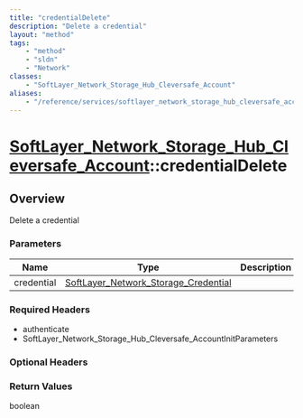 ```yaml
---
title: "credentialDelete"
description: "Delete a credential"
layout: "method"
tags:
    - "method"
    - "sldn"
    - "Network"
classes:
    - "SoftLayer_Network_Storage_Hub_Cleversafe_Account"
aliases:
    - "/reference/services/softlayer_network_storage_hub_cleversafe_account/credentialDelete"
---
```

# [SoftLayer_Network_Storage_Hub_Cleversafe_Account](/reference/services/SoftLayer_Network_Storage_Hub_Cleversafe_Account)::credentialDelete




## Overview 
Delete a credential 

### Parameters 
|Name | Type | Description |
| --- | --- | --- |
|credential| <a href='/reference/datatypes/SoftLayer_Network_Storage_Credential'>SoftLayer_Network_Storage_Credential </a>| |


### Required Headers
* authenticate
* SoftLayer_Network_Storage_Hub_Cleversafe_AccountInitParameters

### Optional Headers

### Return Values
boolean

